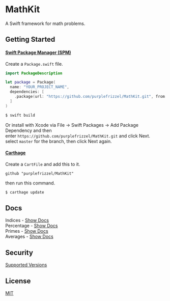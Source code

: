 # MathKit
A Swift framework for math problems.


## Getting Started

#### [Swift Package Manager (SPM)](https://github.com/apple/swift-package-manager#getting-started)

Create a `Package.swift` file.
```swift
import PackageDescription

let package = Package(
  name: "YOUR_PROJECT_NAME",
  dependencies: [
    .package(url: "https://github.com/purplefrizzel/MathKit.git", from: "master")
  ]
)
```

```bash
$ swift build
```

Or install with Xcode via File -> Swift Packages -> Add Package Dependency and then<br>
enter `https://github.com/purplefrizzel/MathKit.git` and click Next.<br>
select `master` for the branch, then click Next again.

#### [Carthage](https://github.com/Carthage/Carthage)

Create a `CartFile` and add this to it.
```carthage
github "purplefrizzel/MathKit"
```
then run this command.
```bash
$ carthage update
```

## Docs

Indices - [Show Docs](https://github.com/purplefrizzel/MathKit/blob/master/docs/Indices.md)<br>
Percentage - [Show Docs](https://github.com/purplefrizzel/MathKit/blob/master/docs/Percentage.md)<br>
Primes - [Show Docs](https://github.com/purplefrizzel/MathKit/blob/master/docs/Primes.md)<br>
Averages - [Show Docs](https://github.com/purplefrizzel/MathKit/blob/master/docs/Averages.md)


## Security

[Supported Versions](https://github.com/purplefrizzel/MathKit/blob/master/SECURITY.md)


## License

[MIT](https://github.com/purplefrizzel/MathKit/blob/master/LICENSE)
